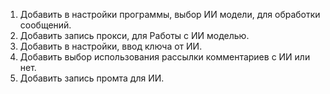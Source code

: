 [//]: # (1. Убрать дубликаты, при получении списка каналов)

1. Добавить в настройки программы, выбор ИИ модели, для обработки сообщений. 
2. Добавить запись прокси, для Работы с ИИ моделью.
3. Добавить в настройки, ввод ключа от ИИ.
4. Добавить выбор использования рассылки комментариев с ИИ или нет.
5. Добавить запись промта для ИИ.
